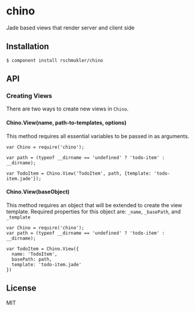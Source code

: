 
# chino

  Jade based views that render server and client side

## Installation

    $ component install rschmukler/chino

## API

### Creating Views

There are two ways to create new views in `Chino`. 

#### Chino.View(name, path-to-templates, options)

This method requires all essential variables to be passed in as arguments.

    var Chino = require('chino');

    var path = (typeof __dirname == 'undefined' ? 'todo-item' : __dirname);

    var TodoItem = Chino.View('TodoItem', path, {template: 'todo-item.jade'});

#### Chino.View(baseObject)

This method requires an object that will be extended to create the view
template. Required properties for this object are: `_name`, `_basePath`, and
`_template`

    var Chino = require('chino');
    var path = (typeof __dirname == 'undefined' ? 'todo-item' : __dirname);

    var TodoItem = Chino.View({
      name: 'TodoItem',
      basePath: path,
      template: 'todo-item.jade'
    })

## License

  MIT
